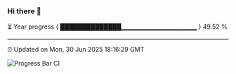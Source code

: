 ### Hi there 👋

⏳ Year progress { ██████████████▁▁▁▁▁▁▁▁▁▁▁▁▁▁▁▁ } 49.52 %

---

⏰ Updated on Mon, 30 Jun 2025 18:16:29 GMT

![Progress Bar CI](https://github.com/Shyam-Makwana/GitHub-Actions-Demo/workflows/Progress%20Bar%20CI/badge.svg)
